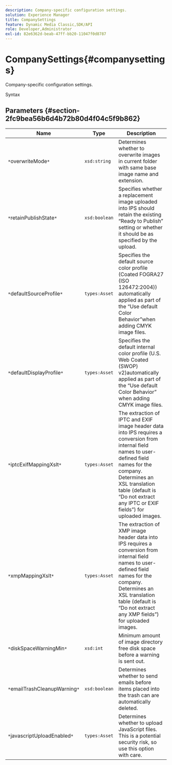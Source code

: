 ```yaml
---
description: Company-specific configuration settings.
solution: Experience Manager
title: CompanySettings
feature: Dynamic Media Classic,SDK/API
role: Developer,Administrator
exl-id: 82e6362d-beab-47ff-bb20-11047f0d8787
---
```

# CompanySettings{#companysettings}

Company-specific configuration settings.

 Syntax 

## Parameters {#section-2fc9bea56b6d4b72b80d4f04c5f9b862}

|  Name  | Type  | Description  |
|---|---|---|
|  `*`overwriteMode`*`  | `xsd:string`  | Determines whether to overwrite images in current folder with same base image name and extension.  |
|  `*`retainPublishState`*`  | `xsd:boolean`  | Specifies whether a replacement image uploaded into IPS should retain the existing “Ready to Publish” setting or whether it should be as specified by the upload.  |
|  `*`defaultSourceProfile`*`  | `types:Asset`  | Specifies the default source color profile (Coated FOGRA27 (ISO 126472:2004)) automatically applied as part of the “Use default Color Behavior”when adding CMYK image files.  |
|  `*`defaultDisplayProfile`*`  | `types:Asset`  | Specifies the default internal color profile (U.S. Web Coated (SWOP) v2)automatically applied as part of the “Use default Color Behavior” when adding CMYK image files.  |
|  `*`iptcExifMappingXslt`*`  | `types:Asset`  | The extraction of IPTC and EXIF image header data into IPS requires a conversion from internal field names to user-defined field names for the company. Determines an XSL translation table (default is “Do not extract any IPTC or EXIF fields”) for uploaded images.  |
|  `*`xmpMappingXslt`*`  | `types:Asset`  | The extraction of XMP image header data into IPS requires a conversion from internal field names to user-defined field names for the company. Determines an XSL translation table (default is “Do not extract any XMP fields”) for uploaded images.  |
|  `*`diskSpaceWarningMin`*`  | `xsd:int`  | Minimum amount of image directory free disk space before a warning is sent out.  |
|  `*`emailTrashCleanupWarning`*`  | `xsd:boolean`  | Determines whether to send emails before items placed into the trash can are automatically deleted.  |
|  `*`javascriptUploadEnabled`*`  | `types:Asset`  | Determines whether to upload JavaScript files. This is a potential security risk, so use this option with care.  |
